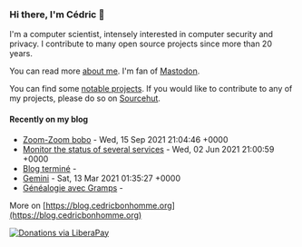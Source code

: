 ### Hi there, I'm Cédric 👋

I'm a computer scientist, intensely interested in computer security and privacy.
I contribute to many open source projects since more than 20 years.

You can read more [about me](https://wiki.cedricbonhomme.org/contact).
I'm fan of [Mastodon](https://fosstodon.org/@cedric).

You can find some [notable projects](https://wiki.cedricbonhomme.org/software).
If you would like to contribute to any of my projects, please do so on
[Sourcehut](https://sr.ht/~cedric).


#### Recently on my blog

<!-- blog starts -->
* [Zoom-Zoom bobo](https://blog.cedricbonhomme.org/2021/09/15/zoom-zoom-bobo/) - Wed, 15 Sep 2021 21:04:46 +0000
* [Monitor the status of several services](https://blog.cedricbonhomme.org/2021/06/02/monitor-the-status-of-several-services/) - Wed, 02 Jun 2021 21:00:59 +0000
* [Blog terminé](https://blog.cedricbonhomme.org/2021/03/17/blog-termine/) - 
* [Gemini](https://blog.cedricbonhomme.org/2021/03/13/gemini/) - Sat, 13 Mar 2021 01:35:27 +0000
* [Généalogie avec Gramps](https://blog.cedricbonhomme.org/2020/07/09/genealogie-avec-gramps/) - 
<!-- blog ends -->

More on [https://blog.cedricbonhomme.org](https://blog.cedricbonhomme.org)


[![Donations via LiberaPay](https://img.shields.io/liberapay/gives/cedricbonhomme.svg?logo=liberapay)](https://liberapay.com/cedricbonhomme)
